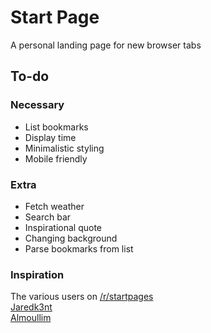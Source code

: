 # Start Page
A personal landing page for new browser tabs

<!-- A image will go here -->

## To-do
### Necessary
+ List bookmarks
+ Display time
+ Minimalistic styling
+ Mobile friendly
### Extra
+ Fetch weather
+ Search bar
+ Inspirational quote
+ Changing background
+ Parse bookmarks from list

### Inspiration
The various users on [/r/startpages](https://www.reddit.com/r/startpages/)  
[Jaredk3nt](https://github.com/Jaredk3nt/homepage)  
[Almoullim](https://github.com/Almoullim/Blue-White)
